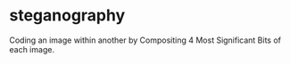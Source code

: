 # steganography

Coding an image within another by Compositing 4 Most Significant Bits of each image.


